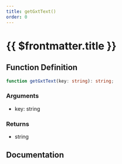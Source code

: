 ```yaml
---
title: getGxtText()
order: 0
---
```


# {{ $frontmatter.title }}

<!--@include: ./getGxtText_partial_header.md-->

## Function Definition

```ts
function getGxtText(key: string): string;
```

### Arguments

* key: string

### Returns

* string

## Documentation

<!--@include: ./getGxtText_partial_footer.md-->
